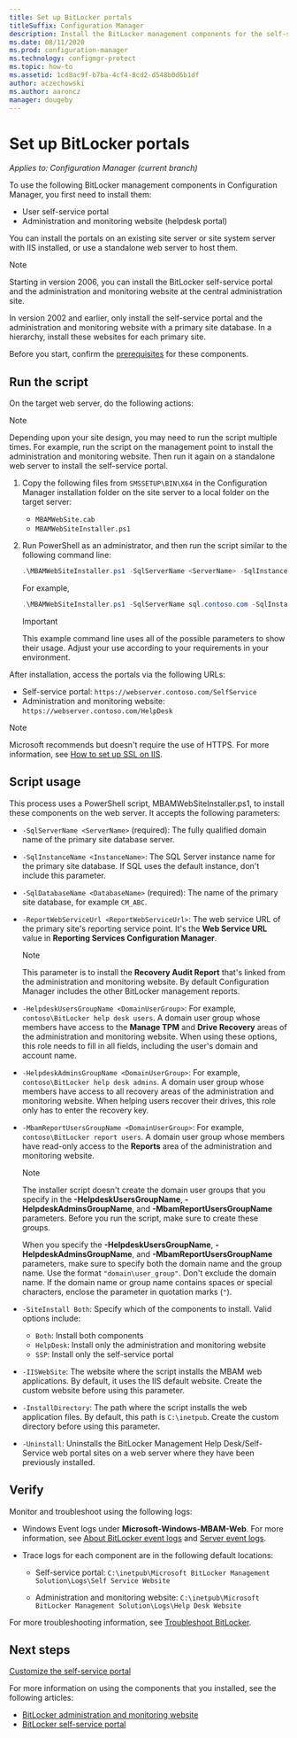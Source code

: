 ```yaml
---
title: Set up BitLocker portals
titleSuffix: Configuration Manager
description: Install the BitLocker management components for the self-service portal, and the administration and monitoring website
ms.date: 08/11/2020
ms.prod: configuration-manager
ms.technology: configmgr-protect
ms.topic: how-to
ms.assetid: 1cd8ac9f-b7ba-4cf4-8cd2-d548b0d6b1df
author: aczechowski
ms.author: aaroncz
manager: dougeby
---
```


# Set up BitLocker portals

*Applies to: Configuration Manager (current branch)*

<!--3601034-->

To use the following BitLocker management components in Configuration Manager, you first need to install them:

- User self-service portal
- Administration and monitoring website (helpdesk portal)

You can install the portals on an existing site server or site system server with IIS installed, or use a standalone web server to host them.

> [!NOTE]
> Starting in version 2006, you can install the BitLocker self-service portal and the administration and monitoring website at the central administration site.<!-- 5925693 -->
>
> In version 2002 and earlier, only install the self-service portal and the administration and monitoring website with a primary site database. In a hierarchy, install these websites for each primary site.

Before you start, confirm the [prerequisites](../../plan-design/bitlocker-management.md#prerequisites) for these components.

## Run the script

On the target web server, do the following actions:

> [!NOTE]
> Depending upon your site design, you may need to run the script multiple times. For example, run the script on the management point to install the administration and monitoring website. Then run it again on a standalone web server to install the self-service portal.

1. Copy the following files from `SMSSETUP\BIN\X64` in the Configuration Manager installation folder on the site server to a local folder on the target server:

    - `MBAMWebSite.cab`
    - `MBAMWebSiteInstaller.ps1`

1. Run PowerShell as an administrator, and then run the script similar to the following command line:

    ``` PowerShell
    .\MBAMWebSiteInstaller.ps1 -SqlServerName <ServerName> -SqlInstanceName <InstanceName> -SqlDatabaseName <DatabaseName> -ReportWebServiceUrl <ReportWebServiceUrl> -HelpdeskUsersGroupName <DomainUserGroup> -HelpdeskAdminsGroupName <DomainUserGroup> -MbamReportUsersGroupName <DomainUserGroup> -SiteInstall Both
    ```

    For example,

    ``` PowerShell
    .\MBAMWebSiteInstaller.ps1 -SqlServerName sql.contoso.com -SqlInstanceName instance1 -SqlDatabaseName CM_ABC -ReportWebServiceUrl https://rsp.contoso.com/ReportServer -HelpdeskUsersGroupName "contoso\BitLocker help desk users" -HelpdeskAdminsGroupName "contoso\BitLocker help desk admins" -MbamReportUsersGroupName "contoso\BitLocker report users" -SiteInstall Both
    ```

    > [!IMPORTANT]
    > This example command line uses all of the possible parameters to show their usage. Adjust your use according to your requirements in your environment.

After installation, access the portals via the following URLs:

- Self-service portal: `https://webserver.contoso.com/SelfService`
- Administration and monitoring website: `https://webserver.contoso.com/HelpDesk`

> [!NOTE]
> Microsoft recommends but doesn't require the use of HTTPS. For more information, see [How to set up SSL on IIS](https://docs.microsoft.com/iis/manage/configuring-security/how-to-set-up-ssl-on-iis).

## Script usage

This process uses a PowerShell script, MBAMWebSiteInstaller.ps1, to install these components on the web server. It accepts the following parameters:

- `-SqlServerName <ServerName>` (required): The fully qualified domain name of the primary site database server.

- `-SqlInstanceName <InstanceName>`: The SQL Server instance name for the primary site database. If SQL uses the default instance, don't include this parameter.

- `-SqlDatabaseName <DatabaseName>` (required): The name of the primary site database, for example `CM_ABC`.

- `-ReportWebServiceUrl <ReportWebServiceUrl>`: The web service URL of the primary site's reporting service point. It's the **Web Service URL** value in **Reporting Services Configuration Manager**.

    > [!NOTE]
    > This parameter is to install the **Recovery Audit Report** that's linked from the administration and monitoring website. By default Configuration Manager includes the other BitLocker management reports.

- `-HelpdeskUsersGroupName <DomainUserGroup>`: For example, `contoso\BitLocker help desk users`. A domain user group whose members have access to the **Manage TPM** and **Drive Recovery** areas of the administration and monitoring website. When using these options, this role needs to fill in all fields, including the user's domain and account name.

- `-HelpdeskAdminsGroupName <DomainUserGroup>`: For example, `contoso\BitLocker help desk admins`. A domain user group whose members have access to all recovery areas of the administration and monitoring website. When helping users recover their drives, this role only has to enter the recovery key.

- `-MbamReportUsersGroupName <DomainUserGroup>`: For example, `contoso\BitLocker report users`. A domain user group whose members have read-only access to the **Reports** area of the administration and monitoring website.

    > [!NOTE]
    > The installer script doesn't create the domain user groups that you specify in the **-HelpdeskUsersGroupName**, **-HelpdeskAdminsGroupName**, and **-MbamReportUsersGroupName** parameters. Before you run the script, make sure to create these groups.
    >
    > When you specify the **-HelpdeskUsersGroupName**, **-HelpdeskAdminsGroupName**, and **-MbamReportUsersGroupName** parameters, make sure to specify both the domain name and the group name. Use the format `"domain\user_group"`. Don't exclude the domain name. If the domain name or group name contains spaces or special characters, enclose the parameter in quotation marks (`"`).

- `-SiteInstall Both`: Specify which of the components to install. Valid options include:
  - `Both`: Install both components
  - `HelpDesk`: Install only the administration and monitoring website
  - `SSP`: Install only the self-service portal

- `-IISWebSite`: The website where the script installs the MBAM web applications. By default, it uses the IIS default website. Create the custom website before using this parameter.

- `-InstallDirectory`: The path where the script installs the web application files. By default, this path is `C:\inetpub`. Create the custom directory before using this parameter.

- `-Uninstall`: Uninstalls the BitLocker Management Help Desk/Self-Service web portal sites on a web server where they have been previously installed.

## Verify

Monitor and troubleshoot using the following logs:

- Windows Event logs under **Microsoft-Windows-MBAM-Web**. For more information, see [About BitLocker event logs](../../tech-ref/bitlocker/about-event-logs.md) and [Server event logs](../../tech-ref/bitlocker/server-event-logs.md).

- Trace logs for each component are in the following default locations:

  - Self-service portal: `C:\inetpub\Microsoft BitLocker Management Solution\Logs\Self Service Website`

  - Administration and monitoring website: `C:\inetpub\Microsoft BitLocker Management Solution\Logs\Help Desk Website`

For more troubleshooting information, see [Troubleshoot BitLocker](../../tech-ref/bitlocker/troubleshoot.md).

## Next steps

[Customize the self-service portal](customize-self-service-portal.md)

For more information on using the components that you installed, see the following articles:

- [BitLocker administration and monitoring website](helpdesk-portal.md)
- [BitLocker self-service portal](self-service-portal.md)
